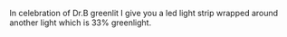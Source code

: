 In celebration of Dr.B greenlit I give you a led light strip wrapped around another light which is 33% greenlight. 